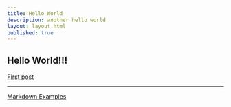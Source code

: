 ```yaml
---
title: Hello World
description: another hello world
layout: layout.html
published: true
---
```

## Hello World!!!


<a href="/posts/first-post.html">First post</a>

---

<a href="/markdown.html">Markdown Examples</a>
